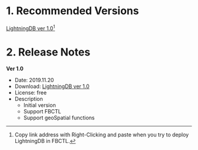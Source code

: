 # 1. Recommended Versions

[LightningDB ver 1.0](https://flashbase.s3.ap-northeast-2.amazonaws.com/latest/flashbase.dev.master.5a6a38.bin)[^1]

# 2. Release Notes

**Ver 1.0**

- Date: 2019.11.20
- Download: [LightningDB ver 1.0](https://flashbase.s3.ap-northeast-2.amazonaws.com/latest/flashbase.dev.master.5a6a38.bin)
- License: free
- Description
    - Initial version
    - Support FBCTL
    - Support geoSpatial functions


[^1]: Copy link address with Right-Clicking and paste when you  try to deploy LightningDB in FBCTL.